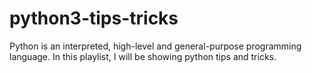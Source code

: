 # python3-tips-tricks
Python is an interpreted, high-level and general-purpose programming language. In this playlist, I will be showing python tips and tricks.
